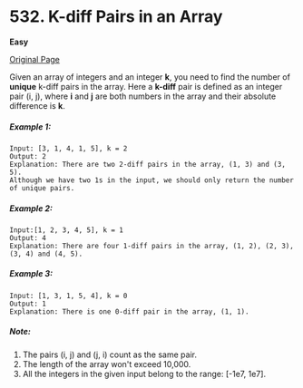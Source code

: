 # 532. K-diff Pairs in an Array

**Easy**

[Original Page](https://leetcode.com/problems/k-diff-pairs-in-an-array/)

Given an array of integers and an integer __k__, you need to find the number of __unique__ k-diff pairs in the array. Here a __k-diff__ pair is defined as an integer pair (i, j), where __i__ and __j__ are both numbers in the array and their absolute difference is __k__.

##### Example 1:
```
Input: [3, 1, 4, 1, 5], k = 2
Output: 2
Explanation: There are two 2-diff pairs in the array, (1, 3) and (3, 5).
Although we have two 1s in the input, we should only return the number of unique pairs.
```

##### Example 2:
```
Input:[1, 2, 3, 4, 5], k = 1
Output: 4
Explanation: There are four 1-diff pairs in the array, (1, 2), (2, 3), (3, 4) and (4, 5).
```

##### Example 3:
```
Input: [1, 3, 1, 5, 4], k = 0
Output: 1
Explanation: There is one 0-diff pair in the array, (1, 1).
```

##### Note:
1. The pairs (i, j) and (j, i) count as the same pair.
2. The length of the array won't exceed 10,000.
3. All the integers in the given input belong to the range: [-1e7, 1e7].